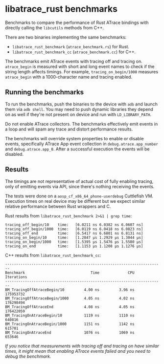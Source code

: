 # libatrace_rust benchmarks

Benchmarks to compare the performance of Rust ATrace bindings with directly calling the
`libcutils` methods from C++.

There are two binaries implementing the same benchmarks:

* `libatrace_rust_benchmark` (`atrace_benchmark.rs`) for Rust.
* `libatrace_rust_benchmark_cc` (`atrace_benchmark.cc`) for C++.

The benchmarks emit ATrace events with tracing off and tracing on. `atrace_begin` is measured
with short and long event names to check if the string length affects timings. For example,
`tracing_on_begin/1000` measures `atrace_begin` with a 1000-character name and tracing enabled.

## Running the benchmarks

To run the benchmarks, push the binaries to the device with `adb` and launch them via `adb shell`.
You may need to push dynamic libraries they depend on as well if they're not present on device and
run with `LD_LIBRARY_PATH`.

Do not enable ATrace collectors. The benchmarks effectively emit events in a loop and will spam
any trace and distort performance results.

The benchmarks will override system properties to enable or disable events, specifically ATrace App
event collection in `debug.atrace.app_number` and `debug.atrace.app_0`. After a successful execution
the events will be disabled.

## Results

The timings are not representative of actual cost of fully enabling tracing, only of emitting
events via API, since there's nothing receiving the events.

The tests were done on a `aosp_cf_x86_64_phone-userdebug` Cuttlefish VM. Execution times on real
device may be different but we expect similar relative performance between Rust wrappers and C.

Rust results from `libatrace_rust_benchmark 2>&1 | grep time`:

```text
tracing_off_begin/10    time:   [6.0211 ns 6.0382 ns 6.0607 ns]
tracing_off_begin/1000  time:   [6.0119 ns 6.0418 ns 6.0823 ns]
tracing_off_end         time:   [6.5417 ns 6.6801 ns 6.8131 ns]
tracing_on_begin/10     time:   [1.2847 µs 1.2929 µs 1.3044 µs]
tracing_on_begin/1000   time:   [1.5395 µs 1.5476 µs 1.5580 µs]
tracing_on_end          time:   [1.1153 µs 1.1208 µs 1.1276 µs]
```

C++ results from `libatrace_rust_benchmark_cc`:

```text
------------------------------------------------------------------------
Benchmark                              Time             CPU   Iterations
------------------------------------------------------------------------
BM_TracingOffAtraceBegin/10         4.00 ns         3.96 ns    175953732
BM_TracingOffAtraceBegin/1000       4.05 ns         4.02 ns    176298494
BM_TracingOffAtraceEnd              4.08 ns         4.05 ns    176422059
BM_TracingOnAtraceBegin/10          1119 ns         1110 ns       640816
BM_TracingOnAtraceBegin/1000        1151 ns         1142 ns       615781
BM_TracingOnAtraceEnd               1076 ns         1069 ns       653646
```

*If you notice that measurements with tracing off and tracing on have similar times, it might mean
that enabling ATrace events failed and you need to debug the benchmark.*
